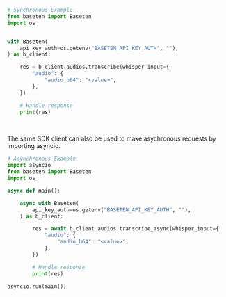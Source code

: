 <!-- Start SDK Example Usage [usage] -->
```python
# Synchronous Example
from baseten import Baseten
import os


with Baseten(
    api_key_auth=os.getenv("BASETEN_API_KEY_AUTH", ""),
) as b_client:

    res = b_client.audios.transcribe(whisper_input={
        "audio": {
            "audio_b64": "<value>",
        },
    })

    # Handle response
    print(res)
```

</br>

The same SDK client can also be used to make asychronous requests by importing asyncio.
```python
# Asynchronous Example
import asyncio
from baseten import Baseten
import os

async def main():

    async with Baseten(
        api_key_auth=os.getenv("BASETEN_API_KEY_AUTH", ""),
    ) as b_client:

        res = await b_client.audios.transcribe_async(whisper_input={
            "audio": {
                "audio_b64": "<value>",
            },
        })

        # Handle response
        print(res)

asyncio.run(main())
```
<!-- End SDK Example Usage [usage] -->